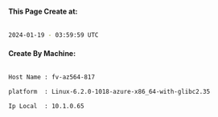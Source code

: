 
   
#### This Page Create at:

```bash

2024-01-19 - 03:59:59 UTC

```

#### Create By Machine:

```bash

Host Name : fv-az564-817

platform  : Linux-6.2.0-1018-azure-x86_64-with-glibc2.35

Ip Local  : 10.1.0.65

```

